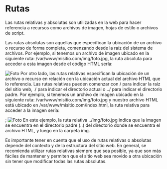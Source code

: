 # Rutas

Las rutas relativas y absolutas son utilizadas en la web para hacer referencia a recursos como archivos de imagen, hojas de estilo o archivos de script.

Las rutas absolutas son aquellas que especifican la ubicación de un archivo o recurso de forma completa, comenzando desde la raíz del sistema de archivos. Por ejemplo, si tenemos un archivo de imagen ubicado en la siguiente ruta: /var/www/misitio.com/img/foto.jpg, la ruta absoluta para acceder a esta imagen desde el código HTML sería:



<img src="/var/www/misitio.com/img/foto.jpg" alt="Foto">
Por otro lado, las rutas relativas especifican la ubicación de un archivo o recurso en relación con la ubicación actual del archivo HTML que lo referencia. Las rutas relativas pueden comenzar con / para indicar la raíz del sitio web, ./ para indicar el directorio actual o ../ para indicar el directorio padre. Por ejemplo, si tenemos un archivo de imagen ubicado en la siguiente ruta: /var/www/misitio.com/img/foto.jpg y nuestro archivo HTML está ubicado en /var/www/misitio.com/index.html, la ruta relativa para acceder a la imagen sería:

;
<img src="../img/foto.jpg" alt="Foto">
En este ejemplo, la ruta relativa ../img/foto.jpg indica que la imagen se encuentra en el directorio padre (..) del directorio donde se encuentra el archivo HTML, y luego en la carpeta img.

Es importante tener en cuenta que el uso de rutas relativas o absolutas depende del contexto y de la estructura del sitio web. En general, se recomienda utilizar rutas relativas siempre que sea posible, ya que son más fáciles de mantener y permiten que el sitio web sea movido a otra ubicación sin tener que modificar todas las rutas absolutas.
